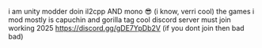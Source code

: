 i am unity modder doin il2cpp AND mono 😎 (i know, verri cool)
the games i mod mostly is capuchin and gorilla tag
cool discord server must join working 2025 https://discord.gg/gDE7YpDb2V (if you dont join then bad bad)
